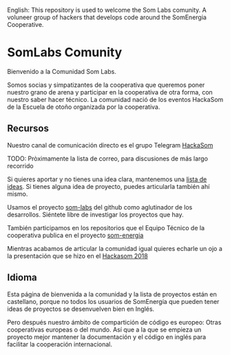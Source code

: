 English: This repository is used to welcome the Som Labs comunity.
A voluneer group of hackers that develops code around the SomEnergia Cooperative.

# SomLabs Comunity

Bienvenido a la Comunidad Som Labs.

Somos socias y simpatizantes de la cooperativa que queremos poner nuestro grano de arena
y participar en la cooperativa de otra forma, con nuestro saber hacer técnico.
La comunidad nació de los eventos HackaSom de la Escuela de otoño organizada por la cooperativa.

## Recursos

Nuestro canal de comunicación directo es el grupo Telegram [HackaSom](https://t.me/joinchat/DgqOPEAGIu81y1vTfiK-6w)

TODO: Pròximamente la lista de correo, para discusiones de más largo recorrido

Si quieres aportar y no tienes una idea clara, mantenemos una [lista de ideas](https://github.com/som-labs/community/issues).
Si tienes alguna idea de proyecto, puedes articularla también ahí mismo.

Usamos el proyecto [som-labs](https://github.com/som-labs/) del github como aglutinador de los desarrollos.
Siéntete libre de investigar los proyectos que hay.

También participamos en los repositorios que el Equipo Técnico de la cooperativa publica en el proyecto [som-energia](https://github.com/som-energia/) 

Mientras acabamos de articular la comunidad igual quieres echarle un ojo
a la presentación que se hizo en el [Hackasom 2018](https://som-energia.github.io/somenergia-courses/2018-10-06-hackasom2018/)


## Idioma

Esta página de bienvenida a la comunidad y la lista de proyectos están en castellano,
porque no todos los usuarios de SomEnergía que pueden tener ideas de proyectos
se desenvuelven bien en Inglés.

Pero después nuestro ámbito de compartición de código es europeo: Otras cooperativas europeas o del mundo.
Así que a la que se empieza un proyecto mejor mantener la documentación y el código en inglés
para facilitar la cooperación internacional.

